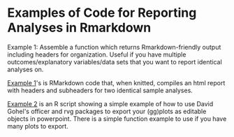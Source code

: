 # Examples of Code for Reporting Analyses in Rmarkdown

Example 1:
Assemble a function which returns Rmarkdown-friendly output including headers for organization. 
Useful if you have multiple outcomes/explanatory variables/data sets that you want to report identical analyses on.

[Example 1](headerFuns.Rmd)'s is RMarkdown code that, when knitted, compiles an html report with headers and subheaders for two identical sample analyses.

[Example 2](vg.R) is an R script showing a simple example of how to use David Gohel's officer and rvg packages to export your (gg)plots as editable objects in powerpoint. There is a simple function example to use if you have many plots to export.

